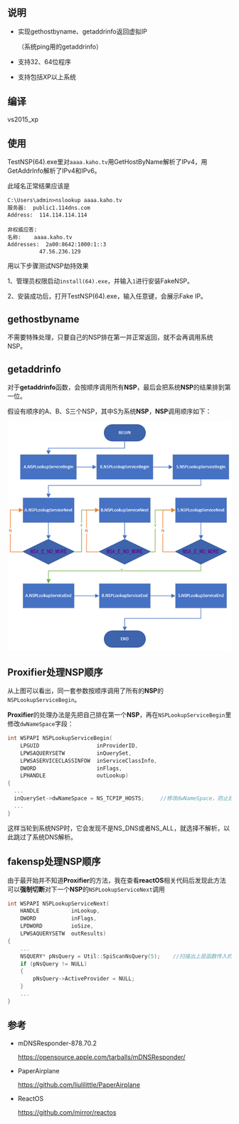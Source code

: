 ## 说明

- 实现gethostbyname、getaddrinfo返回虚拟IP

  （系统ping用的getaddrinfo）

- 支持32、64位程序

- 支持包括XP以上系统

## 编译

vs2015_xp

## 使用

TestNSP(64).exe里对`aaaa.kaho.tv`用GetHostByName解析了IPv4，用GetAddrInfo解析了IPv4和IPv6。

此域名正常结果应该是

```
C:\Users\admin>nslookup aaaa.kaho.tv
服务器:  public1.114dns.com
Address:  114.114.114.114

非权威应答:
名称:    aaaa.kaho.tv
Addresses:  2a00:8642:1000:1::3
          47.56.236.129
```

用以下步骤测试NSP劫持效果

1、管理员权限启动`install(64).exe`，并输入`1`进行安装FakeNSP。

2、安装成功后，打开TestNSP(64).exe，输入任意键，会展示Fake IP。



## gethostbyname

不需要特殊处理，只要自己的NSP排在第一并正常返回，就不会再调用系统NSP。

## getaddrinfo

对于**getaddrinfo**函数，会按顺序调用所有**NSP**，最后会把系统**NSP**的结果排到第一位。

假设有顺序的A、B、S三个NSP，其中S为系统**NSP**，**NSP**调用顺序如下：

![doc_1](doc_1.png)



## Proxifier处理NSP顺序

从上图可以看出，同一套参数按顺序调用了所有的**NSP**的`NSPLookupServiceBegin`。

**Proxifier**的处理办法是先把自己排在第一个**NSP**，再在`NSPLookupServiceBegin`里修改`dwNameSpace`字段：

```c++
int WSPAPI NSPLookupServiceBegin(
	LPGUID					inProviderID,
	LPWSAQUERYSETW			inQuerySet,
	LPWSASERVICECLASSINFOW	inServiceClassInfo,
	DWORD					inFlags,
	LPHANDLE				outLookup)
{
  ...
  inQuerySet->dwNameSpace = NS_TCPIP_HOSTS;		//修改dwNameSpace，防止后续NSP调用
  ...
}
```

这样当轮到系统NSP时，它会发现不是NS_DNS或者NS_ALL，就选择不解析，以此跳过了系统DNS解析。

## fakensp处理NSP顺序

由于最开始并不知道**Proxifier**的方法，我在查看**reactOS**相关代码后发现此方法可以**强制切断**对下一个**NSP**的``NSPLookupServiceNext``调用

```c++
int WSPAPI NSPLookupServiceNext(
	HANDLE			inLookup,
	DWORD			inFlags,
	LPDWORD			ioSize,
	LPWSAQUERYSETW	outResults)
{
	...
	NSQUERY* pNsQuery = Util::SpiScanNsQuery(5);	//扫描出上层函数传入的NSQUERY*参数
	if (pNsQuery != NULL)
	{
		pNsQuery->ActiveProvider = NULL;
	}
	...
}
```

## 参考

- mDNSResponder-878.70.2

  https://opensource.apple.com/tarballs/mDNSResponder/

- PaperAirplane

  https://github.com/liulilittle/PaperAirplane

- ReactOS

  https://github.com/mirror/reactos